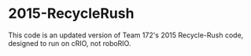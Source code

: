 # 2015-RecycleRush

This code is an updated version of Team 172's 2015 Recycle-Rush code, designed to run on cRIO, not roboRIO.  
